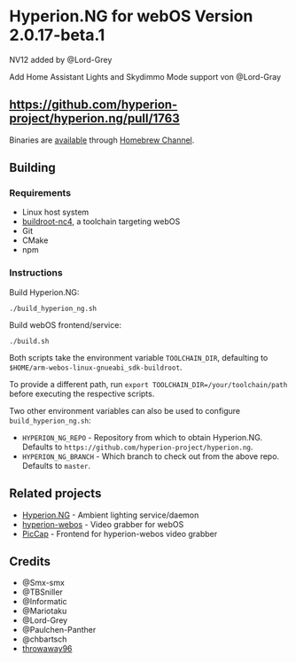 # Hyperion.NG for webOS Version	2.0.17-beta.1

NV12 added by @Lord-Grey

Add Home Assistant Lights and Skydimmo Mode support von @Lord-Gray

https://github.com/hyperion-project/hyperion.ng/pull/1763
-------------------------------------------------------------------------------------------------------------------------------------------------------------------------


Binaries are [available](https://repo.webosbrew.org/apps/org.webosbrew.hyperion.ng.loader) through [Homebrew Channel](https://github.com/webosbrew/webos-homebrew-channel).

## Building

### Requirements

* Linux host system
* [buildroot-nc4](https://github.com/openlgtv/buildroot-nc4/releases), a toolchain targeting webOS
* Git
* CMake
* npm

### Instructions

Build Hyperion.NG:
```
./build_hyperion_ng.sh
```

Build webOS frontend/service:
```
./build.sh
```

Both scripts take the environment variable `TOOLCHAIN_DIR`, defaulting to `$HOME/arm-webos-linux-gnueabi_sdk-buildroot`.

To provide a different path, run `export TOOLCHAIN_DIR=/your/toolchain/path` before executing the respective scripts.

Two other environment variables can also be used to configure `build_hyperion_ng.sh`:
- `HYPERION_NG_REPO` - Repository from which to obtain Hyperion.NG. Defaults to `https://github.com/hyperion-project/hyperion.ng`.
- `HYPERION_NG_BRANCH` - Which branch to check out from the above repo. Defaults to `master`.

## Related projects

- [Hyperion.NG](https://github.com/hyperion-project/hyperion.ng) - Ambient lighting service/daemon
- [hyperion-webos](https://github.com/webosbrew/hyperion-webos) - Video grabber for webOS
- [PicCap](https://github.com/TBSniller/piccap) - Frontend for hyperion-webos video grabber

## Credits

* @Smx-smx
* @TBSniller
* @Informatic
* @Mariotaku
* @Lord-Grey
* @Paulchen-Panther
* @chbartsch
* [throwaway96](https://github.com/throwaway96)
